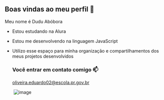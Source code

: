 ## Boas vindas ao meu perfil 🖤

Meu nome é Dudu Abóbora

- Estou estudando na Alura
- Estou me desenvolvendo na linguagem JavaScript
- Utilizo esse espaço para minha organização e compartilhamentos dos meus projetos desenvolvidos

  ### Você entrar em contato comigo 📫

  oliveira.eduardo02@escola.pr.gov.br

  ![]()
  ![image](https://github.com/user-attachments/assets/e5cb97a8-182e-4fb9-ad3d-675419d44bf1)

